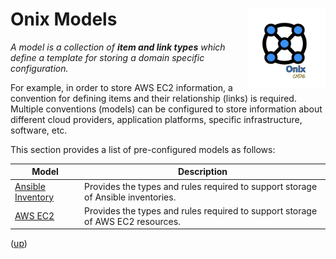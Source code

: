 # Onix Models <img src="../pics/ox.png" width="125" height="125" align="right">

_A model is a collection of __item and link types__ which define a template for storing a domain specific configuration._

For example, in order to store AWS EC2 information, a convention for defining items and their relationship (links) is required. Multiple conventions (models) can be configured to store information about different cloud providers, application platforms, specific infrastructure, software, etc.

This section provides a list of pre-configured models as follows:

| Model | Description |
|---|---|
| [Ansible Inventory](ansible_inventory/readme.md) | Provides the types and rules required to support storage of Ansible inventories. |
| [AWS EC2](aws_ec2/readme.md) | Provides the types and rules required to support storage of AWS EC2 resources. |

([up](../../readme.md))
